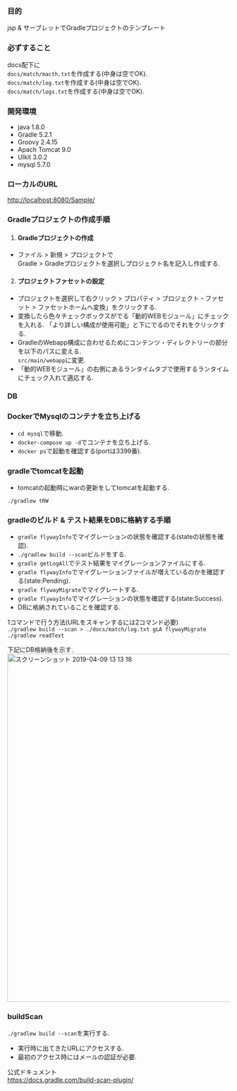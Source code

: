 ### 目的
jsp & サーブレットでGradleプロジェクトのテンプレート

### 必ずすること
docs配下に  
`docs/match/macth.txt`を作成する(中身は空でOK).  
`docs/match/log.txt`を作成する(中身は空でOK).  
`docs/match/logs.txt`を作成する(中身は空でOK).  

### 開発環境
+ java  1.8.0
+ Gradle 5.2.1
+ Groovy 2.4.15
+ Apach Tomcat 9.0  
+ UIkit 3.0.2
+ mysql 5.7.0

### ローカルのURL
[http://localhost:8080/Sample/](http://localhost:8080/Sample/)

### Gradleプロジェクトの作成手順

1. #### Gradleプロジェクトの作成
 - ファイル > 新規 > プロジェクトで  
Gradle > Gradleプロジェクトを選択しプロジェクト名を記入し作成する.

2. #### プロジェクトファセットの設定
 - プロジェクトを選択して右クリック > プロパティ > プロジェクト・ファセット > ファセットホームへ変換」をクリックする.  
 - 変換したら色々チェックボックスがでる「動的WEBモジュール」にチェックを入れる. 「より詳しい構成が使用可能」と下にでるのでそれをクリックする.   
 - GradleのWebapp構成に合わせるためにコンテンツ・ディレクトリーの部分を以下のパスに変える.    
 `src/main/webapp`に変更.
 - 「動的WEBモジュール」の右側にあるランタイムタブで使用するランタイムにチェック入れて適応する.

### DB
### DockerでMysqlのコンテナを立ち上げる
+ `cd mysql`で移動.
+ `docker-compose up -d`でコンテナを立ち上げる.
+ `docker ps`で起動を確認する(portは3399番).

### gradleでtomcatを起動
+ tomcatの起動時にwarの更新をしてtomcatを起動する.

`./gradlew tRW`

### gradleのビルド & テスト結果をDBに格納する手順

+ `gradle flywayInfo`でマイグレーションの状態を確認する(stateの状態を確認).
+ `./gradlew build --scan`ビルドをする.
+ `gradle getLogAll`でテスト結果をマイグレーションファイルにする.
+ `gradle flywayInfo`でマイグレーションファイルが増えているのかを確認する(state:Pending).
+ `gradle flywayMigrate`でマイグレートする.
+ `gradle flywayInfo`でマイグレーションの状態を確認する(state:Success).
+ DBに格納されていることを確認する.


1コマンドで行う方法(URLをスキャンするには2コマンド必要)  
`./gradlew build --scan > ./docs/match/log.txt gLA flywayMigrate`  
`./gradlew readText`


下記にDB格納後を示す.  
<img width="789" alt="スクリーンショット 2019-04-09 13 13 18" src="https://user-images.githubusercontent.com/38200453/55772922-53a8ab80-5ac9-11e9-8150-2fbd217590c2.png">

### buildScan

`./gradlew build --scan`を実行する.

- 実行時に出てきたURLにアクセスする.  
- 最初のアクセス時にはメールの認証が必要.  

公式ドキュメント  
https://docs.gradle.com/build-scan-plugin/
